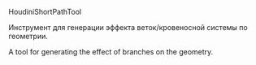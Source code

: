HoudiniShortPathTool

Инструмент для генерации эффекта веток/кровеносной системы по геометрии. 

A tool for generating the effect of branches on the geometry.
